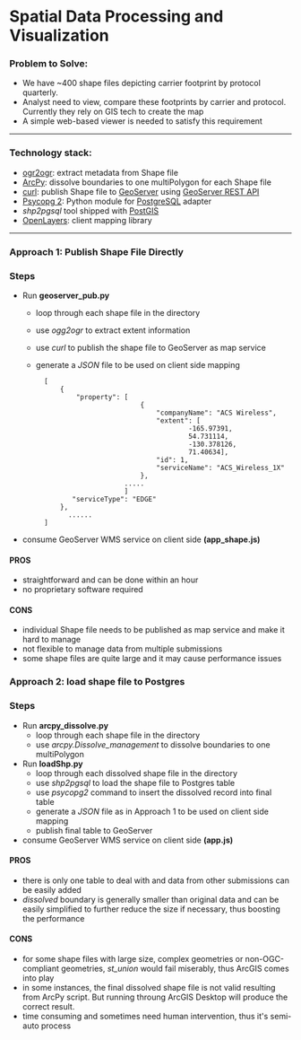 # Spatial Data Processing and Visualization

### Problem to Solve:

+ We have ~400 shape files depicting carrier footprint by protocol quarterly.
+ Analyst need to view, compare these footprints by carrier and protocol. Currently they rely on GIS             tech to create the map
+ A simple web-based viewer is needed to satisfy this requirement

****

### Technology stack:

+ [ogr2ogr](http://www.gdal.org/ogr2ogr.html): extract metadata from Shape file
+ [ArcPy](http://help.arcgis.com/en/arcgisdesktop/10.0/help/index.html#//000v00000001000000): dissolve boundaries to one multiPolygon for each Shape file
+ [curl](http://curl.haxx.se/): publish Shape file to [GeoServer](http://geoserver.org) using [GeoServer REST API](http://docs.geoserver.org/stable/en/user/restconfig/rest-config-api.html)
+ [Psycopg 2](http://initd.org/psycopg/docs/): Python module for [PostgreSQL](http://www.postgresql.org/) adapter
+ *shp2pgsql* tool shipped with [PostGIS](http://postgis.refractions.net/)
+ [OpenLayers](http://openlayers.org): client mapping library
****

### Approach 1: Publish Shape File Directly

### Steps

+ Run **geoserver_pub.py**
    + loop through each shape file in the directory
    + use *ogg2ogr* to extract extent information
    + use *curl* to publish the shape file to GeoServer as map service
    + generate a *JSON* file to be used on client side mapping

            [
                {
                    "property": [
                                    {
                                        "companyName": "ACS Wireless", 
                                        "extent": [
                                                -165.97391, 
                                                54.731114, 
                                                -130.378126, 
                                                71.40634], 
                                        "id": 1, 
                                        "serviceName": "ACS_Wireless_1X"
                                    },
                                .....
                                ]
                   "serviceType": "EDGE"
                },
                  ......   
            ]     
+ consume GeoServer WMS service on client side **(app_shape.js)**

#### PROS
+ straightforward and can be done within an hour
+ no proprietary software required

#### CONS
+ individual Shape file needs to be published as map service and make it hard to manage
+ not flexible to manage data from multiple submissions
+ some shape files are quite large and it may cause performance issues

### Approach 2: load shape file to Postgres

### Steps

+ Run **arcpy_dissolve.py**
    + loop through each shape file in the directory
    + use *arcpy.Dissolve_management* to dissolve boundaries to one multiPolygon
+ Run **loadShp.py**
    + loop through each dissolved shape file in the directory
    + use *shp2pgsql* to load the shape file to Postgres table
    + use *psycopg2* command to insert the dissolved record into final table
    + generate a *JSON* file as in Approach 1 to be used on client side mapping
    + publish final table to GeoServer  
+ consume GeoServer WMS service on client side **(app.js)**

#### PROS
+ there is only one table to deal with and data from other submissions can be easily added
+ *dissolved* boundary is generally smaller than original data and can be easily simplified to further reduce the size if necessary, thus boosting the performance

#### CONS
+ for some shape files with large size, complex geometries or non-OGC-compliant geometries, *st_union* would fail miserably, thus ArcGIS comes into play
+ in some instances, the final dissolved shape file is not valid resulting from ArcPy script. But running throung ArcGIS Desktop will produce the correct result. 
+ time consuming and sometimes need human intervention, thus it's semi-auto process